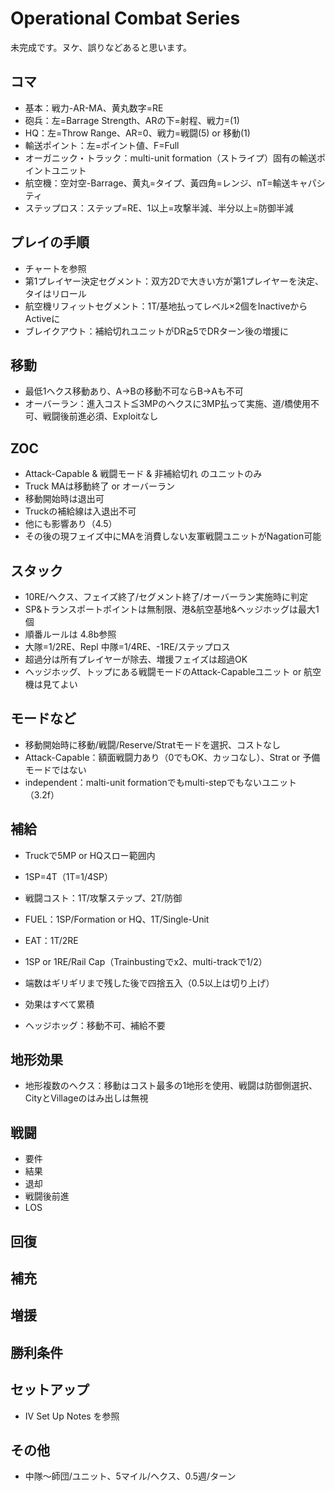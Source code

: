 # Operational Combat Series
未完成です。ヌケ、誤りなどあると思います。

## コマ
- 基本：戦力-AR-MA、黄丸数字=RE
- 砲兵：左=Barrage Strength、ARの下=射程、戦力=(1)
- HQ：左=Throw Range、AR=0、戦力=戦闘(5) or 移動(1)
- 輸送ポイント：左=ポイント値、F=Full
- オーガニック・トラック：multi-unit formation（ストライプ）固有の輸送ポイントユニット
- 航空機：空対空-Barrage、黄丸=タイプ、黃四角=レンジ、nT=輸送キャパシティ
- ステップロス：ステップ=RE、1以上=攻撃半減、半分以上=防御半減

## プレイの手順
- チャートを参照
- 第1プレイヤー決定セグメント：双方2Dで大きい方が第1プレイヤーを決定、タイはリロール
- 航空機リフィットセグメント：1T/基地払ってレベル×2個をInactiveからActiveに
- ブレイクアウト：補給切れユニットがDR≧5でDRターン後の増援に

## 移動
- 最低1ヘクス移動あり、A→Bの移動不可ならB→Aも不可 
- オーバーラン：進入コスト≦3MPのヘクスに3MP払って実施、道/橋使用不可、戦闘後前進必須、Exploitなし

## ZOC
- Attack-Capable & 戦闘モード & 非補給切れ のユニットのみ
- Truck MAは移動終了 or オーバーラン
- 移動開始時は退出可
- Truckの補給線は入退出不可
- 他にも影響あり（4.5）
- その後の現フェイズ中にMAを消費しない友軍戦闘ユニットがNagation可能

## スタック
- 10RE/ヘクス、フェイズ終了/セグメント終了/オーバーラン実施時に判定
-  SP&トランスポートポイントは無制限、港&航空基地&ヘッジホッグは最大1個
- 順番ルールは 4.8b参照
- 大隊=1/2RE、Repl 中隊=1/4RE、-1RE/ステップロス
- 超過分は所有プレイヤーが除去、増援フェイズは超過OK
- ヘッジホッグ、トップにある戦闘モードのAttack-Capableユニット or 航空機は見てよい

## モードなど
- 移動開始時に移動/戦闘/Reserve/Stratモードを選択、コストなし
- Attack-Capable：額面戦闘力あり（0でもOK、カッコなし）、Strat or 予備モードではない
-	independent：malti-unit formationでもmulti-stepでもないユニット（3.2f）

## 補給
- Truckで5MP or HQスロー範囲内
- 1SP=4T（1T=1/4SP）
- 戦闘コスト：1T/攻撃ステップ、2T/防御
- FUEL：1SP/Formation or HQ、1T/Single-Unit
- EAT：1T/2RE
- 1SP or 1RE/Rail Cap（Trainbustingでx2、multi-trackで1/2）

- 端数はギリギリまで残した後で四捨五入（0.5以上は切り上げ）
- 効果はすべて累積
- ヘッジホッグ：移動不可、補給不要

## 地形効果
- 地形複数のヘクス：移動はコスト最多の1地形を使用、戦闘は防御側選択、CityとVillageのはみ出しは無視

## 戦闘
- 要件
- 結果
- 退却
- 戦闘後前進
- LOS
  
## 回復
  
## 補充

## 増援

## 勝利条件
  
## セットアップ
- IV Set Up Notes を参照
  
## その他
- 中隊～師団/ユニット、5マイル/ヘクス、0.5週/ターン

